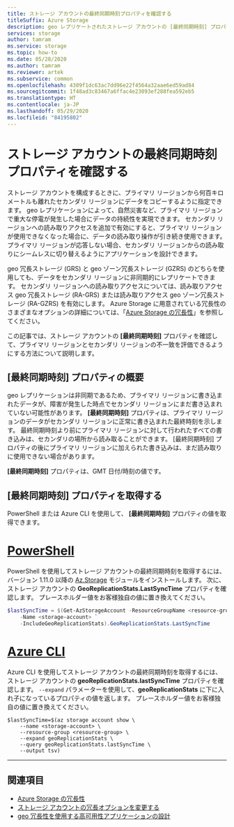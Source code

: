 ```yaml
---
title: ストレージ アカウントの最終同期時刻プロパティを確認する
titleSuffix: Azure Storage
description: geo レプリケートされたストレージ アカウントの [最終同期時刻] プロパティを確認する方法について説明します。 [最終同期時刻] プロパティは、プライマリ リージョンからのすべての書き込みがセカンダリ リージョンに正常に書き込まれた最終時刻を示します。
services: storage
author: tamram
ms.service: storage
ms.topic: how-to
ms.date: 05/28/2020
ms.author: tamram
ms.reviewer: artek
ms.subservice: common
ms.openlocfilehash: 4309f1dc63ac7dd96e22f4564a32aae6ed59ad84
ms.sourcegitcommit: 1f48ad3c83467a6ffac4e23093ef288fea592eb5
ms.translationtype: HT
ms.contentlocale: ja-JP
ms.lasthandoff: 05/29/2020
ms.locfileid: "84195802"
---
```

# <a name="check-the-last-sync-time-property-for-a-storage-account"></a>ストレージ アカウントの最終同期時刻プロパティを確認する

ストレージ アカウントを構成するときに、プライマリ リージョンから何百キロメートルも離れたセカンダリ リージョンにデータをコピーするように指定できます。 geo レプリケーションによって、自然災害など、プライマリ リージョンで重大な停電が発生した場合にデータの持続性を実現できます。 セカンダリ リージョンへの読み取りアクセスを追加で有効にすると、プライマリ リージョンが使用できなくなった場合に、データの読み取り操作が引き続き使用できます。 プライマリ リージョンが応答しない場合、セカンダリ リージョンからの読み取りにシームレスに切り替えるようにアプリケーションを設計できます。

geo 冗長ストレージ (GRS) と geo ゾーン冗長ストレージ (GZRS) のどちらを使用しても、データをセカンダリ リージョンに非同期的にレプリケートできます。 セカンダリ リージョンへの読み取りアクセスについては、読み取りアクセス geo 冗長ストレージ (RA-GRS) または読み取りアクセス geo ゾーン冗長ストレージ (RA-GZRS) を有効にします。 Azure Storage に用意されている冗長性のさまざまなオプションの詳細については、「[Azure Storage の冗長性](storage-redundancy.md)」を参照してください。

この記事では、ストレージ アカウントの **[最終同期時刻]** プロパティを確認して、プライマリ リージョンとセカンダリ リージョンの不一致を評価できるようにする方法について説明します。

## <a name="about-the-last-sync-time-property"></a>[最終同期時刻] プロパティの概要

geo レプリケーションは非同期であるため、プライマリ リージョンに書き込まれたデータが、障害が発生した時点でセカンダリ リージョンにまだ書き込まれていない可能性があります。 **[最終同期時刻]** プロパティは、プライマリ リージョンのデータがセカンダリ リージョンに正常に書き込まれた最終時刻を示します。 最終同期時刻より前にプライマリ リージョンに対して行われたすべての書き込みは、セカンダリの場所から読み取ることができます。 [最終同期時刻] プロパティの後にプライマリ リージョンに加えられた書き込みは、まだ読み取りに使用できない場合があります。

**[最終同期時刻]** プロパティは、GMT 日付/時刻の値です。

## <a name="get-the-last-sync-time-property"></a>[最終同期時刻] プロパティを取得する

PowerShell または Azure CLI を使用して、 **[最終同期時刻]** プロパティの値を取得できます。

# <a name="powershell"></a>[PowerShell](#tab/azure-powershell)

PowerShell を使用してストレージ アカウントの最終同期時刻を取得するには、バージョン 1.11.0 以降の [Az.Storage](https://www.powershellgallery.com/packages/Az.Storage) モジュールをインストールします。 次に、ストレージ アカウントの **GeoReplicationStats.LastSyncTime** プロパティを確認します。 プレースホルダー値をお客様独自の値に置き換えてください。

```powershell
$lastSyncTime = $(Get-AzStorageAccount -ResourceGroupName <resource-group> `
    -Name <storage-account> `
    -IncludeGeoReplicationStats).GeoReplicationStats.LastSyncTime
```

# <a name="azure-cli"></a>[Azure CLI](#tab/azure-cli)

Azure CLI を使用してストレージ アカウントの最終同期時刻を取得するには、ストレージ アカウントの **geoReplicationStats.lastSyncTime** プロパティを確認します。 `--expand` パラメーターを使用して、**geoReplicationStats** に下に入れ子になっているプロパティの値を返します。 プレースホルダー値をお客様独自の値に置き換えてください。

```azurecli-interactive
$lastSyncTime=$(az storage account show \
    --name <storage-account> \
    --resource-group <resource-group> \
    --expand geoReplicationStats \
    --query geoReplicationStats.lastSyncTime \
    --output tsv)
```

---

## <a name="see-also"></a>関連項目

- [Azure Storage の冗長性](storage-redundancy.md)
- [ストレージ アカウントの冗長オプションを変更する](redundancy-migration.md)
- [geo 冗長性を使用する高可用性アプリケーションの設計](geo-redundant-design.md)
